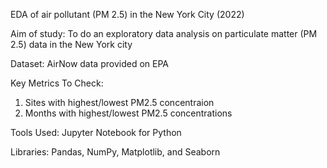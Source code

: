 EDA of air pollutant (PM 2.5) in the New York City (2022)

Aim of study: To do an exploratory data analysis on particulate matter (PM 2.5) data in the New York city

Dataset: AirNow data provided on EPA

Key Metrics To Check:

1. Sites with highest/lowest PM2.5 concentraion
2. Months with highest/lowest PM2.5 concentrations

Tools Used: Jupyter Notebook for Python

Libraries: Pandas, NumPy, Matplotlib, and Seaborn
